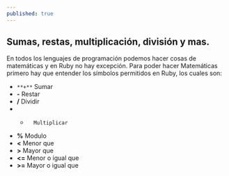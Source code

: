 ```yaml
---
published: true
---
```

## Sumas, restas, multiplicación, división y mas.

En todos los lenguajes de programación podemos hacer cosas de matemáticas y en Ruby no hay excepción. Para poder hacer Matemáticas primero hay que entender los símbolos permitidos en Ruby, los cuales son:

- `**+**`   Sumar
- **-**   Restar 
- **/**   Dividir
- *       Multiplicar
- **%**   Modulo
- **<**   Menor que
- **>**   Mayor que
- **<=**  Menor o igual que
- **>=**  Mayor o igual que






